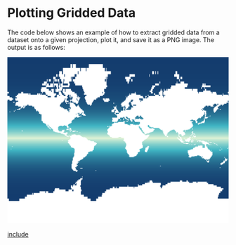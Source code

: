 # Plotting Gridded Data

The code below shows an example of how to extract gridded data from a dataset onto a given projection, plot it, and save it as a PNG image.  The output is as follows:

![](images/gridded.png)

[include](../examples/src/main/java/uk/ac/rdg/resc/edal/examples/GeneratePng.java)  